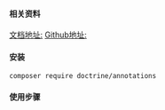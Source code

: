 #### 相关资料

[文档地址:](https://www.doctrine-project.org/projects/doctrine-annotations/en/1.6/index.html)
[Github地址:](https://github.com/doctrine/annotations)

#### 安装
`composer require doctrine/annotations`

#### 使用步骤

